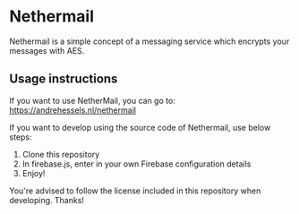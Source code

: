 # Nethermail
Nethermail is a simple concept of a messaging service which encrypts your messages with AES.

## Usage instructions
If you want to use NetherMail, you can go to: https://andrehessels.nl/nethermail

If you want to develop using the source code of Nethermail, use below steps:
1. Clone this repository
2. In firebase.js, enter in your own Firebase configuration details
3. Enjoy!

You're advised to follow the license included in this repository when developing. Thanks!
